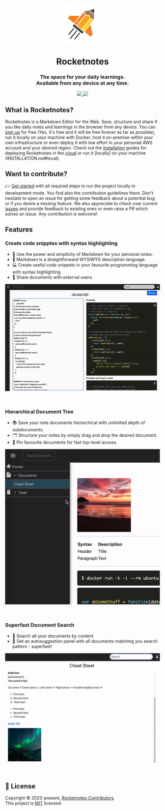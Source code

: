 <div align="center">
  <a href="https://www.takeniftynotes.net/">
    <img src="landing-page/src/assets/128x128.png" height="128">
  </a>
  <h1>Rocketnotes</h1>
  <h3>The space for your daily learnings.<br/>Available from any device at any time.</h3>
  <a href="https://github.com/fynnfluegge/rocketnotes/actions/workflows/main.yml">
    <img src="https://github.com/fynnfluegge/rocketnotes/actions/workflows/main.yml/badge.svg?branch=main"/> 
  </a>
  <a href="https://github.com/fynnfluegge/rocketnotes/blob/main/LICENSE">
    <img src="https://img.shields.io/badge/License-MIT-green.svg"/>
  </a>
</div>

## What is Rocketnotes?
Rocketnotes is a Markdown Editor for the Web.
Save, structure and share if you like daily notes and learnings in the browser from any device. 
You can [sign up](https://takeniftynotes.auth.eu-central-1.amazoncognito.com/login?response_type=code&client_id=tt3v27pnqqh7elqdvq9tgmr9v&redirect_uri=https://app.takeniftynotes.net) for free (Yes, it's free and it will be free forever as far as possible), run it locally on your machine with Docker, host it on-premise within your own infrastructure or even deploy it with low effort in your personal AWS account and your desired region.
Check out the [installation](INSTALLATION.md#installation) guides for deploying Rocketnotes in the [cloud](INSTALLATION.md#cloud-hosting) or run it [locally] on your machine (INSTALLATION.md#local).

## Want to contribute?
👉 [Get started](CONTRIBUTING.md#getting-started) with all required steps to run the project locally in development mode.
You find also the contribution guidelines there.
Don't hesitate to open an issue for getting some feedback about a potential bug or if you desire a missing feature.
We also appreciate to check over current [issues](https://github.com/fynnfluegge/rocketnotes/issues) and provide feedback to existing ones or even raise a PR which solves an issue.
Any contribution is welcome!

## Features

### Create code snipptes with syntax highlighting 
- 📝 Use the power and simplicity of Markdown for your personal notes.
- 👀 Markdown is a straightforward WYSIWYG description language. 
- 💻 Create useful code snippets in your favourite programming language with syntax highlighting.
- 📖 Share documents with external users.
<div align="center">
  <img src="landing-page/src/assets/code_editor.gif">
</div>

&nbsp;

### Hierarchical Document Tree
- 📚 Save your note documents hierarchical with unlimited depth of subdocuments.
- 🗂️ Structure your notes by simply drag and drop the desired document.
- 🌟 Pin favourite documents for fast top-level access.
<div align="center">
  <img src="landing-page/src/assets/tree.gif">
</div>

&nbsp;

### Superfast Document Search
- 🔎 Search all your documents by content
- 🚀 Get an autosuggestion panel with all documents matching you search pattern - superfast!
<div align="center">
  <img src="landing-page/src/assets/searchbar.gif">
</div>

&nbsp;

## 📝 License

Copyright © 2023-present, [Rocketnotes Contributors](https://github.com/fynnfluegge/rocketnotes/graphs/contributors).<br>
This project is [MIT](https://github.com/fynnfluegge/rocketnotes/blob/main/LICENSE) licensed.
